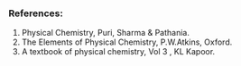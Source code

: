 ### References:
1. Physical Chemistry, Puri, Sharma &amp; Pathania.
2. The Elements of Physical Chemistry, P.W.Atkins, Oxford.
3. A textbook of physical chemistry, Vol 3 , KL Kapoor.